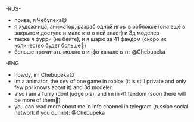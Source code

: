 -RUS-
- приве, я Чебупека😋
- я художница, аниматор, разраб одной игры в роблоксе (она ещё в закрытом доступе и мало кто о ней знает) и 3д моделер
- также я фурри (не бейте), и я шарю за 41 фандом (скоро их количество будет больше🤯)
- больше прочитать можно в инфо канале в тг: @Chebupeka

-ENG
- howdy, im Chebupeka😋
- im a animator, the dev of one game in roblox (it is still private and only few ppl knows about it) and 3d modeler
- also i am a furry (dont judge pls), and im in 41 fandom (soon there will be more of them🤯)
- you can read more about me in info channel in telegram (russian social network if you dunno): @Chebupeka
